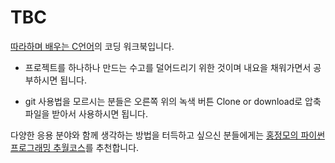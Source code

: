 # TBC

[따라하며 배우는 C언어](https://www.inflearn.com/course/following-c)의 코딩 워크북입니다.

- 프로젝트를 하나하나 만드는 수고를 덜어드리기 위한 것이며 내요을 채워가면서 공부하시면 됩니다.

- git 사용법을 모르시는 분들은 오른쪽 위의 녹색 버튼 Clone or download로 압축 파일을 받아서 사용하시면 됩니다.

다양한 응용 분야와 함께 생각하는 방법을 터득하고 싶으신 분들에게는 [홍정모의 파이썬 프로그래밍 추월코스](https://honglab.co.kr/courses/python)를 추천합니다.
